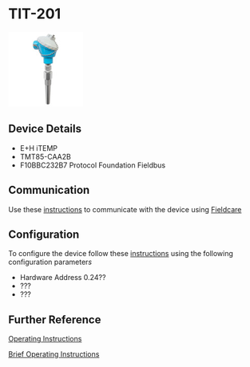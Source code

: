 # TIT-201

![](../images/device_images/th_13.jpg)

## Device Details
+ E+H iTEMP
+ TMT85-CAA2B
+ F10BBC232B7
Protocol	Foundation Fieldbus

## Communication
Use these [instructions](../protocols/connection_ff.md) to communicate with the device using [Fieldcare](../fieldcare/fieldcare.md)

## Configuration
To configure the device follow these [instructions](..\Commissioning_Instructions\unknown_device.md) using the following configuration parameter*s*

+ Hardware Address 0.24??
+ ???
+ ???

## Further Reference
[Operating Instructions](file:///C:/Users/Dell/synct/synct_work/eh/sait/operating_manuals/unknown_operating_ff.pdf)

[Brief Operating Instructions](file:///C:/Users/Dell/synct/synct_work/eh/sait/operating_manuals/unknown_brief_ff.pdf)

